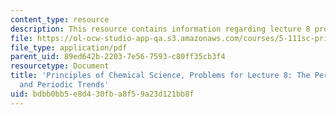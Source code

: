 ```yaml
---
content_type: resource
description: This resource contains information regarding lecture 8 problem.
file: https://ol-ocw-studio-app-qa.s3.amazonaws.com/courses/5-111sc-principles-of-chemical-science-fall-2014/bdbb0bb5e8d430fba8f59a23d121bb8f_MIT5_111F14_Lec08Prob.pdf
file_type: application/pdf
parent_uid: 89ed642b-2203-7e56-7593-c80ff35cb3f4
resourcetype: Document
title: 'Principles of Chemical Science, Problems for Lecture 8: The Periodic Table
  and Periodic Trends'
uid: bdbb0bb5-e8d4-30fb-a8f5-9a23d121bb8f
---
```

